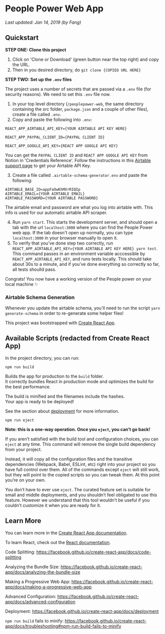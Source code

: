 # People Power Web App

*Last updated: Jan 14, 2019 (by Fang)*

## Quickstart
**STEP ONE: Clone this project**

1. Click on 'Clone or Download' (green button near the top right) and copy the URL. 
2. Then in you desired directory, do `git clone {COPIED URL HERE}`

**STEP TWO: Set up the `.env` files**

The project uses a number of secrets that are passed via a `.env` file (for security reasons). We need to set this `.env` file now. 

1. In your top level directory (`/peoplepower-web`, the same directory containing the src folder, `package.json` and a couple of other files), create a file called `.env`.
2. Copy and paste the following into `.env`:

```
REACT_APP_AIRTABLE_API_KEY={YOUR AIRTABLE API KEY HERE}

REACT_APP_PAYPAL_CLIENT_ID={PAYPAL CLIENT ID}

REACT_APP_GOOGLE_API_KEY={REACT APP GOOGLE API KEY}

```

You can get the `PAYPAL CLIENT ID` and `REACT APP GOOGLE API KEY` from Notion in 'Credentials Reference'. Follow the instructions in this [Airtable support page](https://support.airtable.com/hc/en-us/articles/219046777-How-do-I-get-my-API-key-) to get your Airtable API Key.

3. Create a file called `.airtable-schema-generator.env` and paste the following: 

```
AIRTABLE_BASE_ID=appFaOwKhMXrRIQIp
AIRTABLE_EMAIL={YOUR AIRTABLE EMAIL}
AIRTABLE_PASSWORD={YOUR AIRTABLE PASSWORD}
```
The airtable email and password are what you log into airtable with. This info is used for our automatic airtable API scraper. 

4. Run `yarn start`. This starts the development server, and should open a tab with the url `localhost:3000` where you can find the People Power web app. If the tab doesn't open up normally, you can type `localhost:3000` in your browser manually to open it.
5. To verify that you've done step two correctly, run `REACT_APP_AIRTABLE_API_KEY={YOUR AIRTABLE API KEY HERE} yarn test`. This command passes in an environment variable acccessible by `REACT_APP_AIRTABLE_API_KEY`, and runs tests locally. This should take about 30s to a minute, and if you've done everything so correctly so far, all tests shoulld pass.

Congrats! You now have a working version of the People power on your local machine ✨

### Airtable Schema Generation

Whenever you update the airtable schema, you'll need to run the script `yarn generate-schema` in order to re-generate some helper files!

This project was bootstrapped with [Create React App](https://github.com/facebook/create-react-app).

## Available Scripts (redacted from Create React App)

In the project directory, you can run:

`npm run build`

Builds the app for production to the `build` folder.<br>
It correctly bundles React in production mode and optimizes the build for the best performance.

The build is minified and the filenames include the hashes.<br>
Your app is ready to be deployed!

See the section about [deployment](https://facebook.github.io/create-react-app/docs/deployment) for more information.

`npm run eject`

**Note: this is a one-way operation. Once you `eject`, you can’t go back!**

If you aren’t satisfied with the build tool and configuration choices, you can `eject` at any time. This command will remove the single build dependency from your project.

Instead, it will copy all the configuration files and the transitive dependencies (Webpack, Babel, ESLint, etc) right into your project so you have full control over them. All of the commands except `eject` will still work, but they will point to the copied scripts so you can tweak them. At this point you’re on your own.

You don’t have to ever use `eject`. The curated feature set is suitable for small and middle deployments, and you shouldn’t feel obligated to use this feature. However we understand that this tool wouldn’t be useful if you couldn’t customize it when you are ready for it.

## Learn More

You can learn more in the [Create React App documentation](https://facebook.github.io/create-react-app/docs/getting-started).

To learn React, check out the [React documentation](https://reactjs.org/).

Code Splitting: https://facebook.github.io/create-react-app/docs/code-splitting

Analyzing the Bundle Size: https://facebook.github.io/create-react-app/docs/analyzing-the-bundle-size

Making a Progressive Web App: https://facebook.github.io/create-react-app/docs/making-a-progressive-web-app

Advanced Configuration: https://facebook.github.io/create-react-app/docs/advanced-configuration

Deployment: https://facebook.github.io/create-react-app/docs/deployment

`npm run build` fails to minify: https://facebook.github.io/create-react-app/docs/troubleshooting#npm-run-build-fails-to-minify

